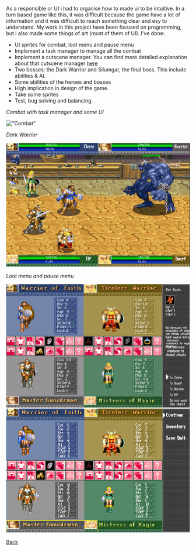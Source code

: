 As a responsible or UI i had to organise how to made ui to be intuitive. In a turn based game like this, it was difficult because the game have a lot of information and it was difficult to reach something clear and esy to understand.
My work in this project have been focused on programming, but i also made some things of art (most of them of UI). I've done:

* UI sprites for combat, loot menu and pause menu
* Implement a task manager to manage all the combat
* Implement a cutscene manager. You can find more detailed explanation about that cutscene manager [here](https://acaree.github.io/Cutscene-manager/)
* Two bosses: the Dark Warrior and Silumgar, the final boss. This include abilities & AI.
* Some abilities of the heroes and bosses
* High implication in design of the game.
* Take some sprites
* Test, bug solving and balancing.



_Combat with task manager and some UI_


!["Combat"](images/combat2.gif)


_Dark Warrior_


!["DarkWarrior"](images/dark_warrior.gif)


_Loot menu and pause menu_


!["LootMenu"](images/loot_menu.gif)
!["Pause"](images/pause.png)



[Back](https://wilhelman.github.io/DD-Wrath-of-Silumgar/)
